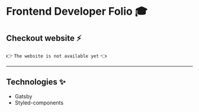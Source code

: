 # Frontend Developer Folio 🎓

## Checkout website ⚡

👉 `The website is not available yet` 👈
<br/>
* * *


## Technologies ✨
* Gatsby
* Styled-components

<br/>
